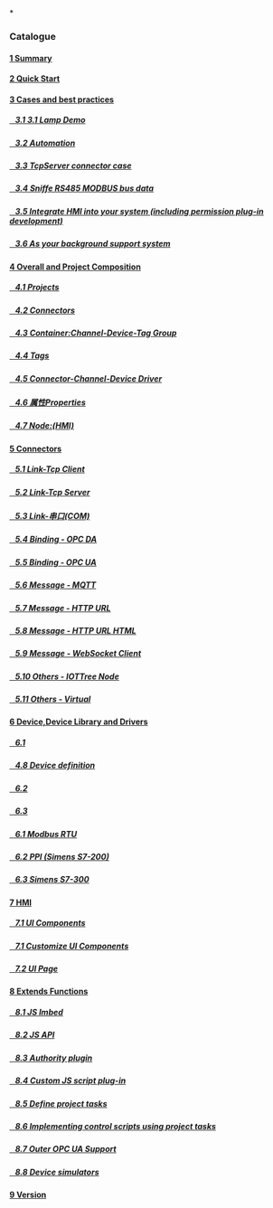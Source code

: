 
*<script src="/_js/jquery-1.12.0.min.js"></script><script src="/_js/bootstrap/js/bootstrap.min.js"></script><script type="text/javascript" src="/_js/ajax.js"></script><script src="/_js/layui/layui.all.js"></script><script src="/_js/dlg_layer.js?v="></script>

<link rel="stylesheet" type="text/css" href="/_js/layui/css/layui.css" /><link  href="/_js/bootstrap/css/bootstrap.min.css" rel="stylesheet" type="text/css" ><link  href="/_js/font4.7.0/css/font-awesome.css"  rel="stylesheet" type="text/css" ><link href="./inc/common.css" rel="stylesheet" type="text/css"><link href="./inc/index.css" rel="stylesheet" type="text/css">


### Catalogue

#### <a href="README.md">1 Summary</a>
#### <a href="doc/quick_start.md">2 Quick Start</a>

#### <a href="doc/case/index.md" doc_path="doc/case/index.md" >3 Cases and best practices</a>
##### <a href="doc/case/example_lamp_demo.md" target="main">&nbsp;&nbsp;&nbsp;3.1 3.1 Lamp Demo</a>
##### <a href="doc/case/case_auto.md" target="main">&nbsp;&nbsp;&nbsp;3.2 Automation</a>
##### <a href="doc/case/example_tcpserver_conn.md" target="main">&nbsp;&nbsp;&nbsp;3.3 TcpServer connector case</a>
##### <a href="doc/case/case_rs485_sniffer.md" target="main">&nbsp;&nbsp;&nbsp;3.4 Sniffe RS485 MODBUS bus data</a>
##### <a href="doc/case/case_ref_hmi_auth.md" target="main">&nbsp;&nbsp;&nbsp;3.5 Integrate HMI into your system (including permission plug-in development)</a>
##### <a href="doc/case/back_sys.md" target="main">&nbsp;&nbsp;&nbsp;3.6 As your background support system</a>
<!--
##### <a href="doc/case/case_opc_da.md" target="main">&nbsp;&nbsp;&nbsp;3.6 Access data through OPC DA Client</a>
##### <a href="doc/case/case_jsplugin_db.md" target="main">&nbsp;&nbsp;&nbsp;3.5 Automatically record to relational database (including JS plug-in development)</a>
-->



#### <a href="doc/main/index.md" >4 Overall and Project Composition</a>
##### <a href="doc/main/prjs.md" target="main">&nbsp;&nbsp;&nbsp;4.1 Projects</a>
##### <a href="doc/main/conn.md" target="main">&nbsp;&nbsp;&nbsp;4.2 Connectors</a>
##### <a href="doc/main/ch_dev_tagg.md" target="main">&nbsp;&nbsp;&nbsp;4.3 Container:Channel-Device-Tag Group</a>
##### <a href="doc/main/tags.md" target="main">&nbsp;&nbsp;&nbsp;4.4 Tags</a>
##### <a href="doc/main/ch_conn_drv.md" target="main">&nbsp;&nbsp;&nbsp;4.5 Connector-Channel-Device Driver</a>
##### <a href="doc/main/properties.md" target="main">&nbsp;&nbsp;&nbsp;4.6 属性Properties</a>
##### <a href="doc/main/hmi.md" target="main">&nbsp;&nbsp;&nbsp;4.7 Node:(HMI)</a>






#### <a href="doc/conn/index.md" >5 Connectors</a>
##### <a href="doc/conn/link_tcpclient.md" target="main">&nbsp;&nbsp;&nbsp;5.1 Link-Tcp Client</a>
##### <a href="doc/conn/link_tcpserver.md" target="main">&nbsp;&nbsp;&nbsp;5.2 Link-Tcp Server</a>
##### <a href="doc/conn/link_com.md" target="main">&nbsp;&nbsp;&nbsp;5.3 Link-串口(COM)</a>
##### <a href="doc/conn/bind_opcda.md" target="main">&nbsp;&nbsp;&nbsp;5.4 Binding - OPC DA</a>
##### <a href="doc/conn/bind_opcua.md" target="main">&nbsp;&nbsp;&nbsp;5.5 Binding - OPC UA</a>
##### <a href="doc/conn/msg_mqtt.md" target="main">&nbsp;&nbsp;&nbsp;5.6 Message - MQTT</a>
##### <a href="doc/conn/msg_http_url.md" target="main">&nbsp;&nbsp;&nbsp;5.7 Message - HTTP URL</a>
##### <a href="doc/conn/msg_http_url_html.md" target="main">&nbsp;&nbsp;&nbsp;5.8 Message - HTTP URL HTML</a>
##### <a href="doc/conn/msg_websocket.md" target="main">&nbsp;&nbsp;&nbsp;5.9 Message - WebSocket Client</a>
##### <a href="doc/conn/other_iottree_node.md" target="main">&nbsp;&nbsp;&nbsp;5.10 Others - IOTTree Node</a>
##### <a href="doc/conn/other_virtual.md" target="main">&nbsp;&nbsp;&nbsp;5.11 Others - Virtual</a>



#### <a href="doc/device/index.md" >6 Device,Device Library and Drivers</a>
##### <a href="doc/hmi/ui_comp.md" target="main">&nbsp;&nbsp;&nbsp;6.1 </a>

##### <a href="doc/main/devdef.md" target="main">&nbsp;&nbsp;&nbsp;4.8 Device definition</a>
##### <a href="doc/advanced/adv_ui_comp.md" target="main">&nbsp;&nbsp;&nbsp;6.2 </a>

##### <a href="doc/hmi/ui_hmi.md" target="main">&nbsp;&nbsp;&nbsp;6.3 </a>
##### <a href="doc/hmi/ui_comp.md" target="main">&nbsp;&nbsp;&nbsp;6.1 Modbus RTU</a>
##### <a href="doc/advanced/adv_ui_comp.md" target="main">&nbsp;&nbsp;&nbsp;6.2 PPI (Simens S7-200)</a>
##### <a href="doc/hmi/ui_hmi.md" target="main">&nbsp;&nbsp;&nbsp;6.3 Simens S7-300</a>



#### <a href="doc/hmi/index.md" >7 HMI</a>
##### <a href="doc/hmi/ui_comp.md" target="main">&nbsp;&nbsp;&nbsp;7.1 UI Components</a>
##### <a href="doc/advanced/adv_ui_comp.md" target="main">&nbsp;&nbsp;&nbsp;7.1 Customize UI Components</a>
##### <a href="doc/hmi/ui_hmi.md" target="main">&nbsp;&nbsp;&nbsp;7.2 UI Page</a>


#### <a href="doc/advanced/adv_plugin.md" >8 Extends Functions</a>
##### <a href="doc/advanced/adv_js.md" target="main">&nbsp;&nbsp;&nbsp;8.1 JS Imbed</a>
##### <a href="doc/advanced/adv_plugin_jsapi.md" target="main">&nbsp;&nbsp;&nbsp;8.2 JS API</a>
##### <a href="doc/advanced/adv_plugin_auth.md" target="main">&nbsp;&nbsp;&nbsp;8.3 Authority plugin</a>
##### <a href="doc/advanced/adv_js_plugin.md" target="main">&nbsp;&nbsp;&nbsp;8.4 Custom JS script plug-in</a>
##### <a href="doc/advanced/adv_prj_task.md" target="main">&nbsp;&nbsp;&nbsp;8.5 Define project tasks</a>
##### <a href="doc/advanced/adv_prj_task_ctrl.md" target="main">&nbsp;&nbsp;&nbsp;8.6 Implementing control scripts using project tasks</a>
##### <a href="doc/advanced/adv_prj_task_ctrl.md" target="main">&nbsp;&nbsp;&nbsp;8.7 Outer OPC UA Support</a>
##### <a href="doc/advanced/adv_dev_simulator.md" target="main">&nbsp;&nbsp;&nbsp;8.8 Device simulators</a>



#### <a href="doc/version.md" >9 Version</a>


<script>
<!--


var lang="en";

$("a").css("cursor","pointer") ;
$("a").each(function(){
    var docp = $(this).attr("href") ;
    $(this).removeAttr("href");
    $(this).attr("doc_path",lang+"/"+docp);
    if(docp)
    {
        
        $(this).click(function(){
            parent.nav_to($(this).attr("doc_path"));
        });
    }
});
-->
</script>

